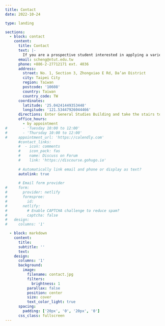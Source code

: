 ```yaml
---
title: Contact
date: 2022-10-24

type: landing

sections:
  - block: contact
    content:
      title: Contact
      text: |-
        If you are a prospective student interested in applying a variety of analytical approaches to study motivation, expertise, and technology-enhanced training, we invite you to reach out to the META Lab at Taipei Tech. Please send us an email to inquire further or make an appointment to discuss potential research opportunities. We look forward to hearing from you!
      email: scheng@ntut.edu.tw
      phone: +886-2-27712171 ext. 4036
      address:
        street: No. 1, Section 3, Zhongxiao E Rd, Da’an District 
        city: Taipei City
        region: Taiwan
        postcode: '10608'
        country: Taiwan
        country_code: TW
      coordinates:
        latitude: '25.04241449353448'
        longitude: '121.53447926044466'
      directions: Enter General Studies Building and take the stairs to Office 209 on Floor 2
      office_hours:
        - by appointment
#       - 'Tuesday 10:00 to 12:00'
#       - 'Thursday 10:00 to 12:00'
#     appointment_url: 'https://calendly.com'
      #contact_links:
      #  - icon: comments
      #    icon_pack: fas
      #    name: Discuss on Forum
      #    link: 'https://discourse.gohugo.io'
    
      # Automatically link email and phone or display as text?
      autolink: true
    
      # Email form provider
#     form:
#       provider: netlify
#       formspree:
#         id:
#       netlify:
#         # Enable CAPTCHA challenge to reduce spam?
#         captcha: false
#   design:
#     columns: '1'

  - block: markdown
    content:
      title:
      subtitle: ''
      text:
    design:
      columns: '1'
      background:
        image: 
          filename: contact.jpg
          filters:
            brightness: 1
          parallax: false
          position: center
          size: cover
          text_color_light: true
      spacing:
        padding: ['20px', '0', '20px', '0']
      css_class: fullscreen
---
```

